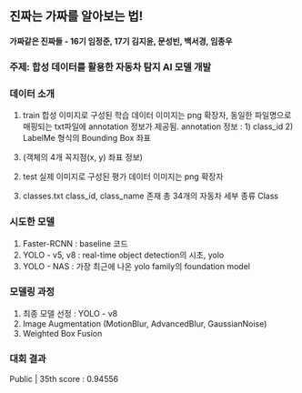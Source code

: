 ## 진짜는 가짜를 알아보는 법!
#### 가짜같은 진짜들 - 16기 임정준, 17기 김지윤, 문성빈, 백서경, 임종우



### 주제: 합성 데이터를 활용한 자동차 탐지 AI 모델 개발

### 데이터 소개
1. train
합성 이미지로 구성된 학습 데이터
이미지는 png 확장자, 동일한 파일명으로 매핑되는 txt파일에 annotation 정보가 제공됨.
annotation 정보 : 1) class_id  2) LabelMe 형식의 Bounding Box 좌표  
3) (객체의 4개 꼭지점(x, y) 좌표 정보)

2. test
실제 이미지로 구성된 평가 데이터
이미지는 png 확장자

3. classes.txt
class_id, class_name 존재
총 34개의 자동차 세부 종류 Class


### 시도한 모델
1) Faster-RCNN : baseline 코드
2) YOLO - v5, v8 : real-time object detection의 시초, yolo
3) YOLO - NAS : 가장 최근에 나온 yolo family의 foundation model

### 모델링 과정
1) 최종 모델 선정 : YOLO - v8
2) Image Augmentation (MotionBlur, AdvancedBlur, GaussianNoise)
3) Weighted Box Fusion

### 대회 결과
Public | 35th 
score : 0.94556 






